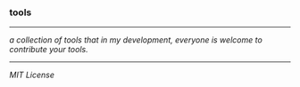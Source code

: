 ### tools
---

*a collection of tools that in my development, everyone is welcome to contribute your tools.*

---
*MIT License*
